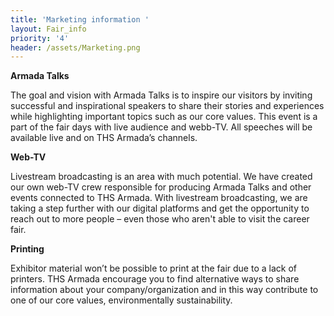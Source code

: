 ```yaml
---
title: 'Marketing information '
layout: Fair_info
priority: '4'
header: /assets/Marketing.png
---
```

**Armada Talks**

The goal and vision with Armada Talks is to inspire our visitors by inviting successful and inspirational speakers to share their stories and experiences while highlighting important topics such as our core values. This event is a part of the fair days with live audience and webb-TV. All speeches will be available live and on THS Armada’s channels. 

**Web-TV**

Livestream broadcasting is an area with much potential. We have created our own web-TV crew responsible for producing Armada Talks and other events connected to THS Armada. With livestream broadcasting, we are taking a step further with our digital platforms and get the opportunity to reach out to more people – even those who aren't able to visit the career fair.

**Printing**

Exhibitor material won’t be possible to print at the fair due to a lack of printers. THS Armada encourage you to find alternative ways to share information about your company/organization and in this way contribute to one of our core values, environmentally sustainability. 
